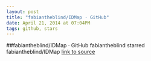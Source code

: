 ```yaml
---
layout: post
title: "fabiantheblind/IDMap · GitHub"
date: April 21, 2014 at 07:04PM
tags: github, stars
---
```

##fabiantheblind/IDMap · GitHub
fabiantheblind starred fabiantheblind/IDMap
[link to source](http://ift.tt/1eVJlID) 
